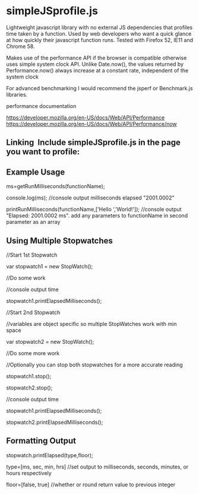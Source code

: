 # simpleJSprofile.js
Lightweight javascript library with no external JS dependencies that profiles time taken by a function. Used by web developers who want a quick glance at how quickly their javascript function runs. Tested with Firefox 52, IE11 and Chrome 58.

Makes use of the performance API if the browser is compatible otherwise uses simple system clock API. Unlike Date.now(), the values returned by Performance.now() always increase at a constant rate, independent of the system clock

For advanced benchmarking I would recommend the jsperf or Benchmark.js libraries.

performance documentation 

https://developer.mozilla.org/en-US/docs/Web/API/Performance
https://developer.mozilla.org/en-US/docs/Web/API/Performance/now

## Linking  Include simpleJSprofile.js in the page you want to profile: 
<script src="simpleJSprofile.js"></script>

## Example Usage  
ms=getRunMilliseconds(functionName);   

console.log(ms); //console output milliseconds elapsed "2001.0002"

printRunMilliseconds(functionName,['Hello ','World!']); //console output "Elapsed: 2001.0002 ms". add any parameters to functionName in second parameter as an array 

## Using Multiple Stopwatches  
//Start 1st Stopwatch 

var stopwatch1 = new StopWatch(); 

//Do some work  

//console output time 

stopwatch1.printElapsedMilliseconds();  


//Start 2nd Stopwatch 

//variables are object specific so multiple StopWatches work with min space 

var stopwatch2 = new StopWatch(); 

//Do some more work  


//Optionally you can stop both stopwatches for a more accurate reading 

stopwatch1.stop(); 

stopwatch2.stop(); 


//console output time 

stopwatch1.printElapsedMilliseconds();  

stopwatch2.printElapsedMilliseconds();    

## Formatting Output
stopwatch.printElapsed(type,floor);

type=[ms, sec, min, hrs] //set output to milliseconds, seconds, minutes, or hours respectively 

floor=[false, true] //whether or round return value to previous integer 
